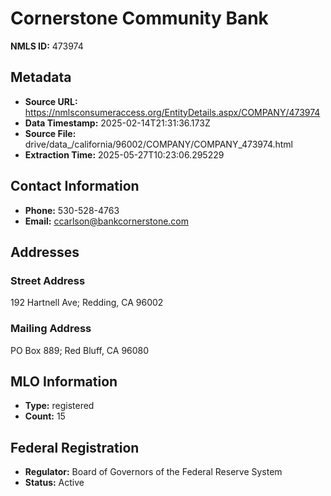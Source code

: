 # Cornerstone Community Bank

**NMLS ID:** 473974

## Metadata
- **Source URL:** https://nmlsconsumeraccess.org/EntityDetails.aspx/COMPANY/473974
- **Data Timestamp:** 2025-02-14T21:31:36.173Z
- **Source File:** drive/data_/california/96002/COMPANY/COMPANY_473974.html
- **Extraction Time:** 2025-05-27T10:23:06.295229

## Contact Information
- **Phone:** 530-528-4763
- **Email:** ccarlson@bankcornerstone.com

## Addresses
### Street Address
192 Hartnell Ave; Redding, CA 96002

### Mailing Address
PO Box 889; Red Bluff, CA 96080

## MLO Information
- **Type:** registered
- **Count:** 15

## Federal Registration
- **Regulator:** Board of Governors of the Federal Reserve System
- **Status:** Active
